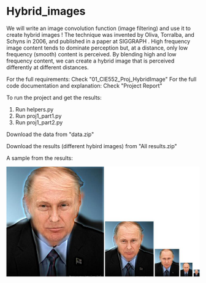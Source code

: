 # Hybrid_images
We will write an image convolution function (image filtering) and use it to create hybrid images ! The
technique was invented by Oliva, Torralba, and Schyns in 2006, and published in a paper at
SIGGRAPH . High frequency image content tends to dominate perception but, at a distance, only low
frequency (smooth) content is perceived. By blending high and low frequency content, we can create a
hybrid image that is perceived differently at different distances.

For the full requirements:  Check "01_CIE552_Proj_HybridImage" 
For the full code documentation and explanation:  Check "Project Report"

To run the project and get the results:
1. Run helpers.py
2. Run proj1_part1.py
3. Run proj1_part2.py

Download the data from "data.zip"

Download the results (different hybird images) from "All results.zip"

A sample from the results:

![Trump-Butin](https://github.com/SaraElbesomy4/Hybird_images/blob/master/Trump_Putin_Sample.jpg)
